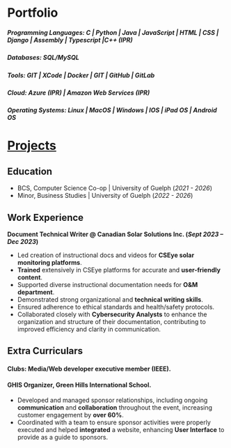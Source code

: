 # Portfolio

##### Programming Languages: C | Python | Java | JavaScript | HTML | CSS | Django | Assembly | Typescript |C++ (IPR) 
##### Databases: SQL/MySQL
##### Tools: GIT | XCode | Docker | GIT | GitHub | GitLab
##### Cloud: Azure (IPR) | Amazon Web Services (IPR)
##### Operating Systems: Linux | MacOS | Windows | IOS | iPad OS | Android OS

# [Projects](./PROJECTS.md)

## Education
- BCS, Computer Science Co-op   | University of Guelph (_2021 - 2026_)								       		
- Minor, Business Studies       | University of Guelph (_2022 - 2026_)	 			        		


## Work Experience
**Document Technical Writer @ Canadian Solar Solutions Inc. (_Sept 2023 – Dec 2023_)**
- Led creation of instructional docs and videos for **CSEye solar monitoring platforms**.
- **Trained** extensively in CSEye platforms for accurate and **user-friendly content**.
- Supported diverse instructional documentation needs for **O&M department**.
- Demonstrated strong organizational and **technical writing skills**.
- Ensured adherence to ethical standards and health/safety protocols.
- Collaborated closely with **Cybersecurity Analysts** to enhance the organization and structure of their documentation, contributing to improved efficiency and clarity in communication.

## Extra Curriculars
#### Clubs: Media/Web developer executive member (IEEE).
#### GHIS Organizer, Green Hills International School.
- Developed and managed sponsor relationships, including ongoing **communication** and **collaboration**
throughout the event, increasing customer engagement by **over 60%**.
- Coordinated with a team to ensure sponsor activities were properly executed and helped **integrated** a
website, enhancing **User Interface** to provide as a guide to sponsors.
